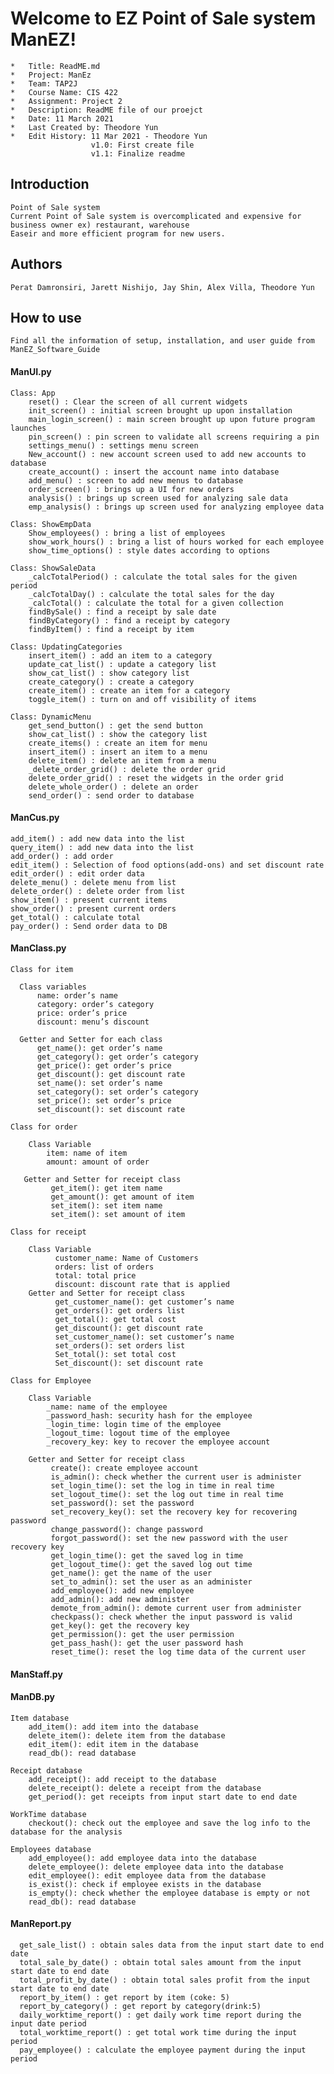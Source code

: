 # Welcome to EZ Point of Sale system ManEZ!

    *   Title: ReadME.md
    *   Project: ManEz
    *   Team: TAP2J
    *   Course Name: CIS 422
    *   Assignment: Project 2
    *   Description: ReadME file of our proejct
    *   Date: 11 March 2021
    *   Last Created by: Theodore Yun
    *   Edit History: 11 Mar 2021 - Theodore Yun
                      v1.0: First create file
                      v1.1: Finalize readme
                  
 
## Introduction
    Point of Sale system
    Current Point of Sale system is overcomplicated and expensive for business owner ex) restaurant, warehouse
    Easeir and more efficient program for new users.

## Authors
    Perat Damronsiri, Jarett Nishijo, Jay Shin, Alex Villa, Theodore Yun

## How to use
    Find all the information of setup, installation, and user guide from ManEZ_Software_Guide
    
#### ManUI.py
    Class: App
        reset() : Clear the screen of all current widgets
        init_screen() : initial screen brought up upon installation
        main_login_screen() : main screen brought up upon future program launches
        pin_screen() : pin screen to validate all screens requiring a pin
        settings_menu() : settings menu screen
        New_account() : new account screen used to add new accounts to database
        create_account() : insert the account name into database
        add_menu() : screen to add new menus to database
        order_screen() : brings up a UI for new orders
        analysis() : brings up screen used for analyzing sale data
        emp_analysis() : brings up screen used for analyzing employee data

    Class: ShowEmpData
        Show_employees() : bring a list of employees
        show_work_hours() : bring a list of hours worked for each employee
        show_time_options() : style dates according to options

    Class: ShowSaleData
        _calcTotalPeriod() : calculate the total sales for the given period
        _calcTotalDay() : calculate the total sales for the day
        _calcTotal() : calculate the total for a given collection
        findBySale() : find a receipt by sale date
        findByCategory() : find a receipt by category
        findByItem() : find a receipt by item

    Class: UpdatingCategories
        insert_item() : add an item to a category
        update_cat_list() : update a category list
        show_cat_list() : show category list
        create_category() : create a category
        create_item() : create an item for a category
        toggle_item() : turn on and off visibility of items

    Class: DynamicMenu
        get_send_button() : get the send button
        show_cat_list() : show the category list
        create_items() : create an item for menu
        insert_item() : insert an item to a menu
        delete_item() : delete an item from a menu
        _delete_order_grid() : delete the order grid
        delete_order_grid() : reset the widgets in the order grid
        delete_whole_order() : delete an order
        send_order() : send order to database
    
#### ManCus.py
    add_item() : add new data into the list
    query_item() : add new data into the list
    add_order() : add order
    edit_item() : Selection of food options(add-ons) and set discount rate
    edit_order() : edit order data
    delete_menu() : delete menu from list
    delete_order() : delete order from list
    show_item() : present current items
    show_order() : present current orders
    get_total() : calculate total
    pay_order() : Send order data to DB

#### ManClass.py
    Class for item
    
      Class variables
          name: order’s name
          category: order’s category	
          price: order’s price
          discount: menu’s discount
        
      Getter and Setter for each class
          get_name(): get order’s name
          get_category(): get order’s category	
          get_price(): get order’s price
          get_discount(): get discount rate
          set_name(): set order’s name
          set_category(): set order’s category	
          set_price(): set order’s price
          set_discount(): set discount rate
         
    Class for order
    
        Class Variable
            item: name of item
            amount: amount of order
        
       Getter and Setter for receipt class
             get_item(): get item name
             get_amount(): get amount of item
             set_item(): set item name
             set_item(): set amount of item
    
    Class for receipt
    
        Class Variable
              customer_name: Name of Customers
              orders: list of orders
              total: total price
              discount: discount rate that is applied
        Getter and Setter for receipt class
              get_customer_name(): get customer’s name
              get_orders(): get orders list
              get_total(): get total cost
              get_discount(): get discount rate
              set_customer_name(): set customer’s name	
              set_orders(): set orders list
              Set_total(): set total cost
              Set_discount(): set discount rate
        
    Class for Employee
    
        Class Variable
            _name: name of the employee
            _password_hash: security hash for the employee
            _login_time: login time of the employee
            _logout_time: logout time of the employee
            _recovery_key: key to recover the employee account
        
        Getter and Setter for receipt class
             create(): create employee account
             is_admin(): check whether the current user is administer
             set_login_time(): set the log in time in real time
             set_logout_time(): set the log out time in real time
             set_password(): set the password
             set_recovery_key(): set the recovery key for recovering password
             change_password(): change password
             forgot_password(): set the new password with the user recovery key
             get_login_time(): get the saved log in time
             get_logout_time(): get the saved log out time
             get_name(): get the name of the user
             set_to_admin(): set the user as an administer
             add_employee(): add new employee
             add_admin(): add new administer
             demote_from_admin(): demote current user from administer
             checkpass(): check whether the input password is valid
             get_key(): get the recovery key
             get_permission(): get the user permission
             get_pass_hash(): get the user password hash
             reset_time(): reset the log time data of the current user

#### ManStaff.py
#### ManDB.py

    Item database
        add_item(): add item into the database 
        delete_item(): delete item from the database
        edit_item(): edit item in the database
        read_db(): read database
        
    Receipt database
        add_receipt(): add receipt to the database
        delete_receipt(): delete a receipt from the database
        get_period(): get receipts from input start date to end date
        
    WorkTime database
        checkout(): check out the employee and save the log info to the database for the analysis
        
    Employees database
        add_employee(): add employee data into the database
        delete_employee(): delete employee data into the database
        edit_employee(): edit employee data from the database
        is_exist(): check if employee exists in the database
        is_empty(): check whether the employee database is empty or not
        read_db(): read database
        
#### ManReport.py
      get_sale_list() : obtain sales data from the input start date to end date
      total_sale_by_date() : obtain total sales amount from the input start date to end date
      total_profit_by_date() : obtain total sales profit from the input start date to end date
      report_by_item() : get report by item (coke: 5)
      report_by_category() : get report by category(drink:5)
      daily_worktime_report() : get daily work time report during the input date period
      total_worktime_report() : get total work time during the input period
      pay_employee() : calculate the employee payment during the input period
